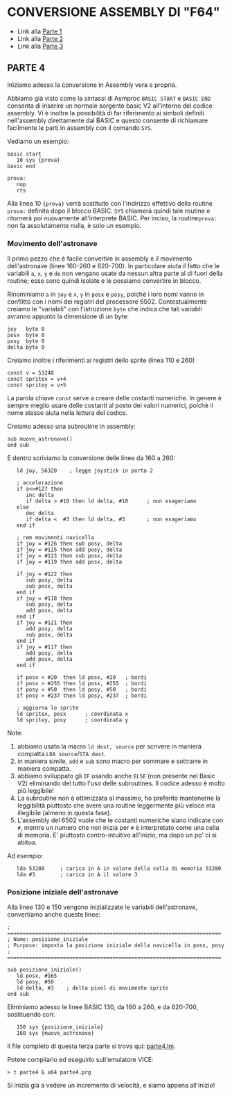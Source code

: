 # CONVERSIONE ASSEMBLY DI "F64" 

- Link alla [Parte 1](parte1.md)
- Link alla [Parte 2](parte2.md)
- Link alla [Parte 3](parte3.md)

## PARTE 4

Iniziamo adesso la conversione in Assembly vera e propria.

Abbiamo già visto come la sintassi di Asmproc `BASIC START` e `BASIC END` consenta 
di inserire un normale sorgente basic V2 all'interno del codice assembly. 
Vi è inoltre la possibilità di far riferimento ai simboli definiti nell'assembly
direttamente dal BASIC e questo consente di richiamare facilmente le
parti in assembly con il comando `SYS`. 

Vediamo un esempio:

```
basic start
   10 sys {prova}
basic end

prova:
   nop
   rts
```

Alla linea 10 `{prova}` verrà sostituito con l'indirizzo effettivo della routine `prova:` 
definita dopo il blocco BASIC. `SYS` chiamerà quindi tale routine e ritornerà 
poi nuovamente all'interprete BASIC. Per inciso, la routine`prova:` non fa assolutamente nulla, 
è solo un esempio.

### Movimento dell'astronave

Il primo pezzo che è facile convertire in assembly è il movimento dell'astronave
(linee 160-260 e 620-700). In particolare aiuta il fatto che le variabili `a`, `x`, `y` e `de`
non vengano usate da nessun altra parte al di fuori della routine; esse sono quindi
isolate e le possiamo convertire in blocco.

Rinominiamo `a` in `joy` e `x`, `y` in `posx` e `posy`, poichè i loro nomi vanno
in conflitto con i nomi dei registri del processore 6502. Contestualmente creiamo
le "variabili" con l'istruzione `byte` che indica che tali variabli avranno appunto
la dimensione di un byte:
```
joy   byte 0
posx  byte 0
posy  byte 0
delta byte 0
```

Creiamo inoltre i riferimenti ai registri dello sprite (linea 110 e 260)
```
const v = 53248
const spritex = v+4
const spritey = v+5
```

La parola chiave `const` serve a creare delle costanti numeriche. In genere è sempre meglio usare
delle costanti al posto dei valori numerici, poichè il nome stesso aiuta nella lettura del codice.

Creiamo adesso una subroutine in assembly:

```
sub muove_astronave()
end sub
```

E dentro scriviamo la conversione delle linee da 160 a 260:

```
   ld joy, 56320    ; legge joystick in porta 2

   ; accelerazione   
   if a<>#127 then
      inc delta 
      if delta > #10 then ld delta, #10      ; non esageriamo      
   else
      dec delta
      if delta <  #3 then ld delta, #3       ; non esageriamo      
   end if   

   ; rem movimenti navicella
   if joy = #126 then sub posy, delta
   if joy = #125 then add posy, delta
   if joy = #123 then sub posx, delta
   if joy = #119 then add posx, delta

   if joy = #122 then 
      sub posy, delta
      sub posx, delta
   end if
   if joy = #118 then 
      sub posy, delta
      add posx, delta
   end if
   if joy = #121 then 
      add posy, delta
      sub posx, delta
   end if
   if joy = #117 then 
      add posy, delta
      add posx, delta
   end if
   
   if posx < #20  then ld posx, #20   ; bordi
   if posx > #255 then ld posx, #255  ; bordi
   if posy < #50  then ld posy, #50   ; bordi
   if posy > #237 then ld posy, #237  ; bordi

   ; aggiorna lo sprite
   ld spritex, posx      ; coordinata x
   ld spritey, posy      ; coordinata y
```

Note:

1) abbiamo usato la macro `ld dest, source` per scrivere in maniera compatta `LDA source`/`STA dest`.
2) in maniera simile, `add` e `sub` sono macro per sommare e sottrarre in maniera compatta.
3) abbiamo sviluppato gli `IF` usando anche `ELSE` (non presente nel Basic V2) eliminando 
del tutto l'uso delle subroutines. Il codice adesso è molto più leggibile!
4) La subroutine non è ottimizzata al massimo, ho preferito mantenerne la leggibilità piuttosto
che avere una routine leggermente più veloce ma illegibile (almeno in questa fase).
5) L'assembly del 6502 vuole che le costanti numeriche siano indicate con `#`, mentre un numero
che non inizia per `#` è interpretato come una cella di memoria. E' piuttosto contro-intuitivo 
all'inizio, ma dopo un po' ci si abitua.

Ad esempio:

```
   lda 53280     ; carica in A in valore della cella di memoria 53280
   lda #3        ; carica in A il valore 3  
```

### Posizione iniziale dell'astronave

Alla linee 130 e 150 vengono inizializzate le variabili dell'astronave,
convertiamo anche queste linee:

```
; =====================================================================
; Name: posizione_iniziale
; Purpose: imposta la posizione iniziale della navicella in posx, posy
; =====================================================================

sub posizione_iniziale()
   ld posx, #165
   ld posy, #50
   ld delta, #3    ; delta pixel di movimento sprite
end sub 
```

Eliminiamo adesso le linee BASIC 130, da 160 a 260, e da 620-700, sostituendo con:
```
   150 sys {posizione_iniziale}
   160 sys {muove_astronave}
```

Il file completo di questa terza parte si trova qui: [parte4.lm](parte4.lm).

Potete compilarlo ed eseguirlo sull'emulatore VICE:

```
> t parte4 & x64 parte4.prg
```

Si inizia già a vedere un incremento di velocità, e siamo appena all'inizio!


